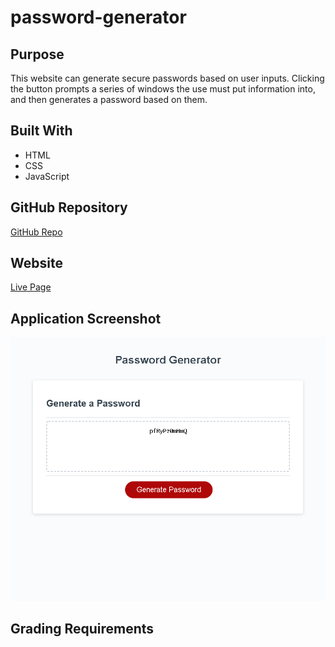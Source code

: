 # password-generator

## Purpose

This website can generate secure passwords based on user inputs. Clicking the button prompts a series of windows the use must put information into, and then generates a password based on them.

## Built With

- HTML
- CSS
- JavaScript

## GitHub Repository

[GitHub Repo](https://github.com/dolcebasstrombone/password-generator)

## Website

[Live Page](https://dolcebasstrombone.github.io/password-generator/)

## Application Screenshot

![Screenshot of the working application](./assets/images/application.PNG)

## Grading Requirements
